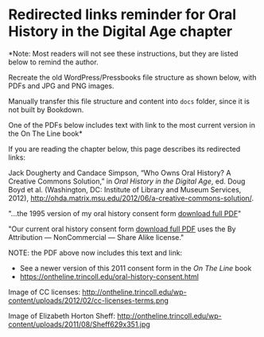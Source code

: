 # Redirected links reminder for Oral History in the Digital Age chapter

*Note: Most readers will not see these instructions, but they are listed below to remind the author.

Recreate the old WordPress/Pressbooks file structure as shown below, with PDFs and JPG and PNG images.

Manually transfer this file structure and content into `docs` folder, since it is not built by Bookdown.

One of the PDFs below includes text with link to the most current version in the On The Line book*


If you are reading the chapter below, this page describes its redirected links:

Jack Dougherty and Candace Simpson, “Who Owns Oral History? A Creative Commons Solution,” in *Oral History in the Digital Age*, ed. Doug Boyd et al. (Washington, DC: Institute of Library and Museum Services, 2012), <http://ohda.matrix.msu.edu/2012/06/a-creative-commons-solution/>.


"...the 1995 version of my oral history consent form [download full PDF](http://ontheline.trincoll.edu/wp-content/uploads/2012/02/MTOS_interviewconsent1995.pdf)"

"Our current oral history consent form [download full PDF](http://ontheline.trincoll.edu/wp-content/uploads/2012/04/CSSConsent2011.pdf) uses the By Attribution — NonCommercial — Share Alike license."

NOTE: the PDF above now includes this text and link:
- See a newer version of this 2011 consent form in the *On The Line* book
- https://ontheline.trincoll.edu/oral-history-consent.html

Image of CC licenses: http://ontheline.trincoll.edu/wp-content/uploads/2012/02/cc-licenses-terms.png

Image of Elizabeth Horton Sheff: http://ontheline.trincoll.edu/wp-content/uploads/2011/08/Sheff629x351.jpg
